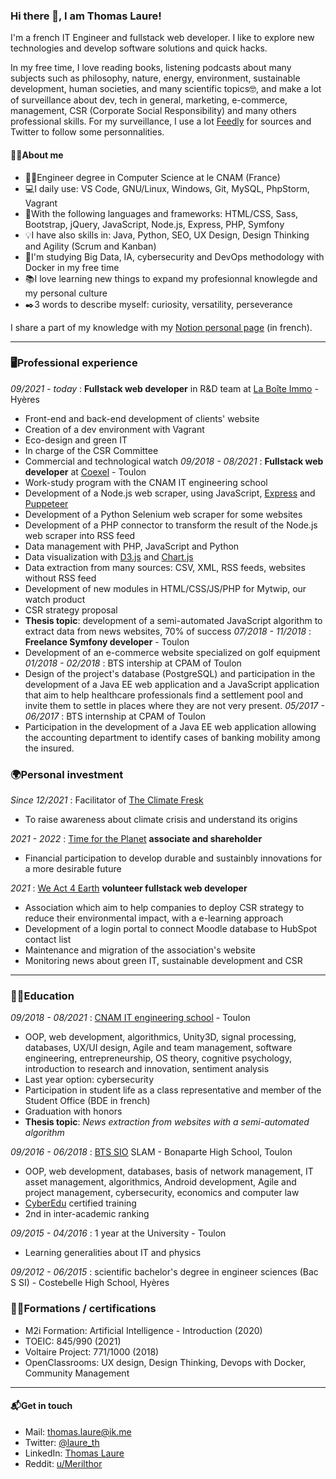 ### Hi there 👋, I am Thomas Laure!

I'm a french IT Engineer and fullstack web developer. I like to explore new technologies and develop software solutions and quick hacks.

In my free time, I love reading books, listening podcasts about many subjects such as philosophy, nature, energy, environment, sustainable development, human societies, and many scientific topics🤓, and make a lot of surveillance about dev, tech in general, marketing, e-commerce, management, CSR (Corporate Social Responsibility) and many others professional skills.
For my surveillance, I use a lot [Feedly](https://feedly.com) for sources and Twitter to follow some personnalities.

#### 🐱‍💻About me
- 👨‍🎓Engineer degree in Computer Science at le CNAM (France)
- 💻I daily use: VS Code, GNU/Linux, Windows, Git, MySQL, PhpStorm, Vagrant
- 🧰With the following languages and frameworks: HTML/CSS, Sass, Bootstrap, jQuery, JavaScript, Node.js, Express, PHP, Symfony
- 💡I have also skills in: Java, Python, SEO, UX Design, Design Thinking and Agility (Scrum and Kanban)
- 🌱I'm studying Big Data, IA, cybersecurity and DevOps methodology with Docker in my free time
- 📚I love learning new things to expand my profesionnal knowlegde and my personal culture
- ✒️3 words to describe myself: curiosity, versatility, perseverance

I share a part of my knowledge with my [Notion personal page](https://www.notion.so/thomaslaure/Cours-90dd3c4539aa454db265b246eafc46d2) (in french).

---

### 🖥️Professional experience
*09/2021 - today* : **Fullstack web developer** in R&D team at [La Boîte Immo](https://www.la-boite-immo.com/) - Hyères
- Front-end and back-end development of clients' website
- Creation of a dev environment with Vagrant
- Eco-design and green IT
- In charge of the CSR Committee
- Commercial and technological watch
*09/2018 - 08/2021* : **Fullstack web developer** at [Coexel](https://www.coexel.com/) - Toulon
- Work-study program with the CNAM IT engineering school
- Development of a Node.js web scraper, using JavaScript, [Express](https://expressjs.com/) and [Puppeteer](https://developers.google.com/web/tools/puppeteer/)
- Development of a Python Selenium web scraper for some websites
- Development of a PHP connector to transform the result of the Node.js web scraper into RSS feed
- Data management with PHP, JavaScript and Python
- Data visualization with [D3.js](https://d3js.org/) and [Chart.js](https://www.chartjs.org/)
- Data extraction from many sources: CSV, XML, RSS feeds, websites without RSS feed
- Development of new modules in HTML/CSS/JS/PHP for Mytwip, our watch product
- CSR strategy proposal
- **Thesis topic**: development of a semi-automated JavaScript algorithm to extract data from news websites, 70% of success
*07/2018 - 11/2018* : **Freelance Symfony developer** - Toulon
- Development of an e-commerce website specialized on golf equipment
*01/2018 - 02/2018* : BTS intership at CPAM of Toulon
- Design of the project's database (PostgreSQL) and participation in the development of a Java EE web application and a JavaScript application that aim to help healthcare professionals find a settlement pool and invite them to settle in places where they are not very present.
*05/2017 - 06/2017* : BTS internship at CPAM of Toulon
- Participation in the development of a Java EE web application allowing the accounting department to identify cases of banking mobility among the insured.

### 🌍Personal investment

*Since 12/2021* : Facilitator of [The Climate Fresk](https://fresqueduclimat.org/)
- To raise awareness about climate crisis and understand its origins

*2021 - 2022* : [Time for the Planet](https://www.time-planet.com/en) **associate and shareholder**
- Financial participation to develop durable and sustainbly innovations for a more desirable future

*2021* : [We Act 4 Earth](https://weact4earth.fr/) **volunteer fullstack web developer**
- Association which aim to help companies to deploy CSR strategy to reduce their environmental impact, with a e-learning approach
- Development of a login portal to connect Moodle database to HubSpot contact list
- Maintenance and migration of the association's website
- Monitoring news about green IT, sustainable development and CSR

---

### 👨‍🎓Education

*09/2018 - 08/2021* : [CNAM IT engineering school](https://formation.cnam.fr/rechercher-par-discipline/ingenieur-e-informatique-et-multimedia-technologies-du-jeu-video-et-systemes-interactifs-1275873.kjsp) - Toulon
- OOP, web development, algorithmics, Unity3D, signal processing, databases, UX/UI design, Agile and team management, software engineering, entrepreneurship, OS theory, cognitive psychology, introduction to research and innovation, sentiment analysis
- Last year option: cybersecurity
- Participation in student life as a class representative and member of the Student Office (BDE in french)
- Graduation with honors
- **Thesis topic**: *News extraction from websites with a semi-automated algorithm*

*09/2016 - 06/2018* : [BTS SIO](https://bts-sio.lyc-bonaparte.fr/) SLAM - Bonaparte High School, Toulon
- OOP, web development, databases, basis of network management, IT asset management, algorithmics, Android development, Agile and project management, cybersecurity, economics and computer law
- [CyberEdu](https://www.cyberedu.fr/pages/label-2019-001/) certified training
- 2nd in inter-academic ranking

*09/2015 - 04/2016* : 1 year at the University - Toulon
- Learning generalities about IT and physics

*09/2012 - 06/2015* : scientific bachelor's degree in engineer sciences (Bac S SI) - Costebelle High School, Hyères

### 👨‍💻Formations / certifications
- M2i Formation: Artificial Intelligence - Introduction (2020)
- TOEIC: 845/990 (2021)
- Voltaire Project: 771/1000 (2018)
- OpenClassrooms: UX design, Design Thinking, Devops with Docker, Community Management

---

#### 📬Get in touch
- Mail: thomas.laure@ik.me
- Twitter: [@laure_th](https://twitter.com/laure_th)
- LinkedIn: [Thomas Laure](https://www.linkedin.com/in/thomas-laure-ingenieur-developpeur-web/)
- Reddit: [u/Merilthor](https://www.reddit.com/user/Merilthor)
